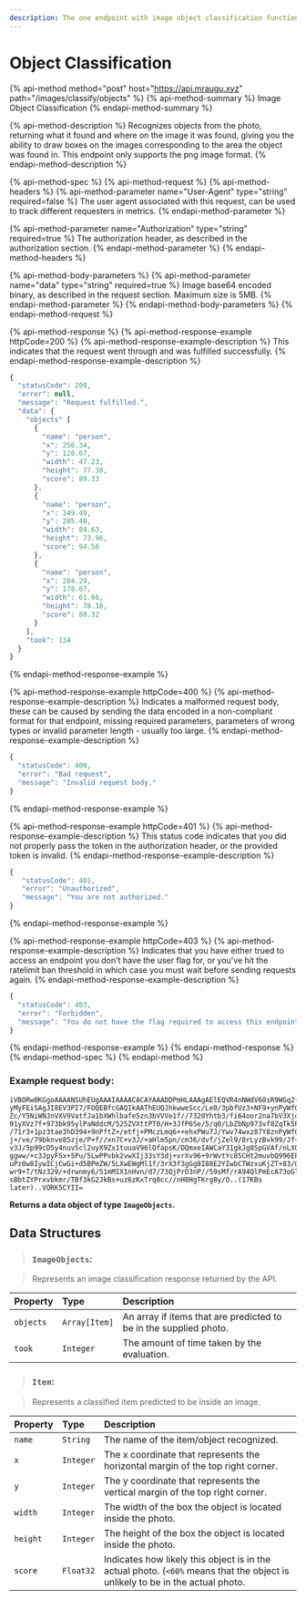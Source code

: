 ```yaml
---
description: The one endpoint with image object classification functionality.
---
```


# Object Classification

{% api-method method="post" host="https://api.mraugu.xyz" path="/images/classify/objects" %}
{% api-method-summary %}
Image Object Classification
{% endapi-method-summary %}

{% api-method-description %}
Recognizes objects from the photo, returning what it found and where on the image it was found, giving you the ability to draw boxes on the images corresponding to the area the object was found in. This endpoint only supports the png image format.
{% endapi-method-description %}

{% api-method-spec %}
{% api-method-request %}
{% api-method-headers %}
{% api-method-parameter name="User-Agent" type="string" required=false %}
The user agent associated with this request, can be used to track different requesters in metrics.
{% endapi-method-parameter %}

{% api-method-parameter name="Authorization" type="string" required=true %}
The authorization header, as described in the authorization section.
{% endapi-method-parameter %}
{% endapi-method-headers %}

{% api-method-body-parameters %}
{% api-method-parameter name="data" type="string" required=true %}
Image base64 encoded binary, as described in the request section. Maximum size is 5MB.
{% endapi-method-parameter %}
{% endapi-method-body-parameters %}
{% endapi-method-request %}

{% api-method-response %}
{% api-method-response-example httpCode=200 %}
{% api-method-response-example-description %}
This indicates that the request went through and was fulfilled successfully.
{% endapi-method-response-example-description %}

```javascript
{
  "statusCode": 200,
  "error": null,
  "message": "Request fulfilled.",
  "data": {
    "objects" [
      {
        "name": "person",
        "x": 256.34,
        "y": 120.67,
        "width": 47.23,
        "height": 77.38,
        "score": 89.33
      },
      {
        "name": "person",
        "x": 349.49,
        "y": 285.48,
        "width": 84.63,
        "height": 73.96,
        "score": 94.56
      },
      {
        "name": "person",
        "x": 284.29,
        "y": 178.67,
        "width": 61.66,
        "height": 78.18,
        "score": 88.32
      }
    ],
    "took": 134
  }
}
```
{% endapi-method-response-example %}

{% api-method-response-example httpCode=400 %}
{% api-method-response-example-description %}
Indicates a malformed request body, these can be caused by sending the data encoded in a non-compliant format for that endpoint, missing required parameters, parameters of wrong types or invalid parameter length - usually too large.
{% endapi-method-response-example-description %}

```javascript
{
  "statusCode": 400,
  "error": "Bad request",
  "message": "Invalid request body."
}
```
{% endapi-method-response-example %}

{% api-method-response-example httpCode=401 %}
{% api-method-response-example-description %}
This status code indicates that you did not properly pass the token in the authorization header, or the provided token is invalid.
{% endapi-method-response-example-description %}

```javascript
{
   "statusCode": 401,
   "error": "Unauthorized",
   "message": "You are not authorized."
}
```
{% endapi-method-response-example %}

{% api-method-response-example httpCode=403 %}
{% api-method-response-example-description %}
Indicates that you have either trued to access an endpoint you don't have the user flag for, or you've hit the ratelimit ban threshold in  which case you must wait before sending requests again.
{% endapi-method-response-example-description %}

```javascript
{
  "statusCode": 403,
  "error": "Forbidden",
  "message": "You do not have the flag required to access this endpoint. Please refer to the documentation at https://docs.mraugu.xyz/ for more information."   
}
```
{% endapi-method-response-example %}
{% endapi-method-response %}
{% endapi-method-spec %}
{% endapi-method %}

### Example request body:

```text
iVBORw0KGgoAAAANSUhEUgAAAIAAAACACAYAAADDPmHLAAAgAElEQVR4nNWdV68sR9WGq2fGGDDBgDE55
yMyFEiSAgJI8EV3PI7/FOQEBfcGAQIkAAThEUQJhkwweScc/Le0/3pbfUz3+NF9+ynPyWfGkefccWMgNj
Zc/Y5NiWNJnVXV9VatfJa1bXWhlbafe5zn3bVVVe1f//7320Yhtb3/fi64oor2na7bV3Xjd9Xq1Vbr9fj
91yXVz7f+973bk95ylPaNddcM/525ZVXttPT0/H+3JfP6Se/5/q0/LbZbNp973vf8ZqTk5Px+z3ucY/d8
/71r3+1pz3tae3hD394+9nPftZ+/etfj+PMczLmq6++ehxPWu7J/Ywv74wxz87Y8znPyWfGkefccccd43
j+/ve/79bknve85zje/P+f//xn7C+v3J/+aHlm5pn/cm36/dvf/jZel9/8rLyzBvk99/Jf+mS8GUvGRMt
v3J/5p99cD5y4nuvScl2uyX9Zx1tuuaV96lOfapsK/DQmxeIAWCaY31gkJg8SpGVAf/nLX0bg5XMWMgNj
ggww/+c3JpyFSx+5Pu/5LwPPvbk2vwXIj33sY3dj+vrXv96+9rWvtYc85CHt2muvbQ996EPHa/OMe93rX
uPz0w8IywICjCwGi+d5BPmZW/5LXwEWgMl1f/3rX3f3gGg8I88E2YIwbCTWzxuKjZT+83/G/s9//nOHAK
wr9+T/tNz329/+drwnmy6/51mMIX1nHvn/d7/73QjPrO3nP//59sMf/rA94QlPmEcA73oGlAFmEbxruBY      
sBbtZYPrxvbkmr/TBf3kG2JkBs+uz6zKxTrq8cc//nH8HgTKrg8y/O..(17KBs later)..VORK5CYII=
```

**Returns a data object of type `ImageObjects`.**

## Data Structures

> ### `ImageObjects`:

> Represents an image classification response returned by the API.

| Property | Type | Description |
| :--- | :--- | :--- |
| `objects` | `Array[Item]` | An array if items that are predicted to be in the supplied photo. |
| `took` | `Integer` | The amount of time taken by the evaluation. |

> ### `Item`:

> Represents a classified item predicted to be inside an image.

| Property | Type | Description |
| :--- | :--- | :--- |
| `name` | `String` | The name of the item/object recognized. |
| `x` | `Integer` | The x coordinate that represents the horizontal margin of the top right corner. |
| `y` | `Integer` | The y coordinate that represents the vertical margin of the top right corner.  |
| `width` | `Integer` | The width of the box the object is located inside the photo. |
| `height` | `Integer` | The height of the box the object is located inside the photo. |
| `score` | `Float32` | Indicates how likely this object is in the actual photo. \(`<60%` means that the object is unlikely to be in the actual photo. |

